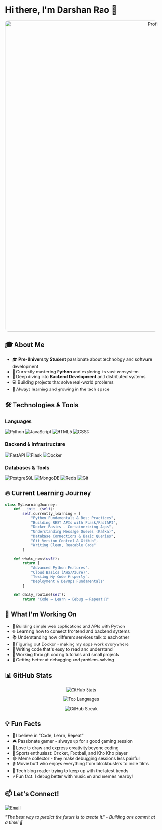 # Hi there, I'm Darshan Rao 👋

<div align="center">
  <img src="https://www.wallsnapy.com/img_gallery/powerful-hanuman-ai-digital-wallpaper-mobile-5964939.jpg" alt="Profile Banner" width="1024" height="1024" style="border-radius: 10px;">
</div>

## 🎓 About Me

- 🎓 **Pre-University Student** passionate about technology and software development
- 🐍 Currently mastering **Python** and exploring its vast ecosystem
- 🚀 Deep diving into **Backend Development** and distributed systems
- 💻 Building projects that solve real-world problems
- 🌱 Always learning and growing in the tech space

## 🛠️ Technologies & Tools

### Languages
![Python](https://img.shields.io/badge/Python-3776AB?style=for-the-badge&logo=python&logoColor=white)
![JavaScript](https://img.shields.io/badge/JavaScript-F7DF1E?style=for-the-badge&logo=javascript&logoColor=black)
![HTML5](https://img.shields.io/badge/HTML5-E34F26?style=for-the-badge&logo=html5&logoColor=white)
![CSS3](https://img.shields.io/badge/CSS3-1572B6?style=for-the-badge&logo=css3&logoColor=white)

### Backend & Infrastructure
![FastAPI](https://img.shields.io/badge/FastAPI-009688?style=for-the-badge&logo=fastapi&logoColor=white)
![Flask](https://img.shields.io/badge/Flask-000000?style=for-the-badge&logo=flask&logoColor=white)
![Docker](https://img.shields.io/badge/Docker-2496ED?style=for-the-badge&logo=docker&logoColor=white)

### Databases & Tools
![PostgreSQL](https://img.shields.io/badge/PostgreSQL-316192?style=for-the-badge&logo=postgresql&logoColor=white)
![MongoDB](https://img.shields.io/badge/MongoDB-4EA94B?style=for-the-badge&logo=mongodb&logoColor=white)
![Redis](https://img.shields.io/badge/Redis-DC382D?style=for-the-badge&logo=redis&logoColor=white)
![Git](https://img.shields.io/badge/Git-F05032?style=for-the-badge&logo=git&logoColor=white)

## 🔥 Current Learning Journey

```python
class MyLearningJourney:
    def __init__(self):
        self.currently_learning = [
            "Python Fundamentals & Best Practices",
            "Building REST APIs with Flask/FastAPI", 
            "Docker Basics - Containerizing Apps",
            "Understanding Message Queues (Kafka)",
            "Database Connections & Basic Queries",
            "Git Version Control & GitHub",
            "Writing Clean, Readable Code"
        ]
    
    def whats_next(self):
        return [
            "Advanced Python Features",
            "Cloud Basics (AWS/Azure)",
            "Testing My Code Properly",
            "Deployment & DevOps Fundamentals"
        ]
    
    def daily_routine(self):
        return "Code → Learn → Debug → Repeat 🔄"
```

## 🎯 What I'm Working On

- 🔭 Building simple web applications and APIs with Python
- 🌐 Learning how to connect frontend and backend systems
- 📚 Understanding how different services talk to each other
- 🐳 Figuring out Docker - making my apps work everywhere
- 🎨 Writing code that's easy to read and understand
- 📖 Working through coding tutorials and small projects
- 🐛 Getting better at debugging and problem-solving

## 📊 GitHub Stats

<div align="center">
  
![GitHub Stats](https://github-readme-stats.vercel.app/api?username=DarshanRao23&show_icons=true&theme=radical&hide_border=true)

![Top Languages](https://github-readme-stats.vercel.app/api/top-langs/?username=DarshanRao23&layout=compact&theme=radical&hide_border=true)

![GitHub Streak](https://github-readme-streak-stats.herokuapp.com/?user=DarshanRao23&theme=radical&hide_border=true)

</div>

## 💡 Fun Facts

- 🎯 I believe in "Code, Learn, Repeat"
- 🎮 Passionate gamer - always up for a good gaming session!
- 🎨 Love to draw and express creativity beyond coding
- 🏏 Sports enthusiast: Cricket, Football, and Kho Kho player
- 😂 Meme collector - they make debugging sessions less painful
- 🎬 Movie buff who enjoys everything from blockbusters to indie films
- 📖 Tech blog reader trying to keep up with the latest trends
- ⚡ Fun fact: I debug better with music on and memes nearby!

## 📫 Let's Connect!

[![Email](https://img.shields.io/badge/Email-D14836?style=for-the-badge&logo=gmail&logoColor=white)](mailto:darshan56672@gmail.com.com)


*"The best way to predict the future is to create it." - Building one commit at a time! 🚀*
